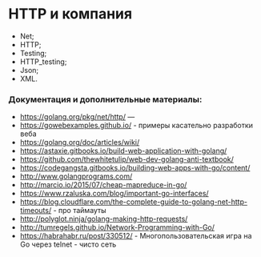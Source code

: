  # HTTP и компания

- Net;
- HTTP;
- Testing;
- HTTP_testing;
- Json;
- XML.

 ### Документация и дополнительные материалы:

- https://golang.org/pkg/net/http/
—
- https://gowebexamples.github.io/ - примеры касательно разработки веба
- https://golang.org/doc/articles/wiki/
- https://astaxie.gitbooks.io/build-web-application-with-golang/
- https://github.com/thewhitetulip/web-dev-golang-anti-textbook/
- https://codegangsta.gitbooks.io/building-web-apps-with-go/content/
- http://www.golangprograms.com/
- http://marcio.io/2015/07/cheap-mapreduce-in-go/
- https://www.rzaluska.com/blog/important-go-interfaces/
- https://blog.cloudflare.com/the-complete-guide-to-golang-net-http-timeouts/ - про таймауты
- http://polyglot.ninja/golang-making-http-requests/
- http://tumregels.github.io/Network-Programming-with-Go/
- https://habrahabr.ru/post/330512/ - Многопользовательская игра на Go через telnet - чисто сеть